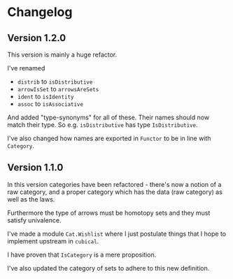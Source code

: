 Changelog
=========

Version 1.2.0
-------------
This version is mainly a huge refactor.

I've renamed

* `distrib` to `isDistributive`
* `arrowIsSet` to `arrowsAreSets`
* `ident` to `isIdentity`
* `assoc` to `isAssociative`

And added "type-synonyms" for all of these. Their names should now match their
type. So e.g. `isDistributive` has type `IsDistributive`.

I've also changed how names are exported in `Functor` to be in line with
`Category`.

Version 1.1.0
-------------
In this version categories have been refactored - there's now a notion of a raw
category, and a proper category which has the data (raw category) as well as
the laws.

Furthermore the type of arrows must be homotopy sets and they must satisfy univalence.

I've made a module `Cat.Wishlist` where I just postulate things that I hope to
implement upstream in `cubical`.

I have proven that `IsCategory` is a mere proposition.

I've also updated the category of sets to adhere to this new definition.
